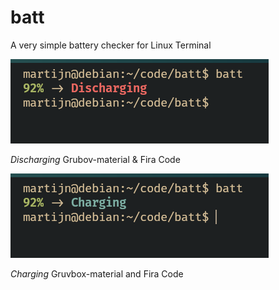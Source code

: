 # batt
A very simple battery checker for Linux Terminal

![Alt text](./images/discharging.png "Discharing")

*Discharging* Grubov-material & Fira Code


![Alt text](./images/charging.png "Charing")

*Charging* Gruvbox-material and Fira Code
